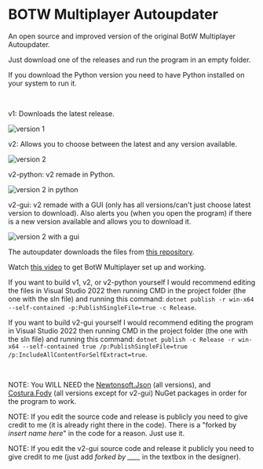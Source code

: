 # BOTW Multiplayer Autoupdater

An open source and improved version of the original BotW Multiplayer Autoupdater.

Just download one of the releases and run the program in an empty folder.

If you download the Python version you need to have Python installed on your system to run it.

&nbsp;

v1: Downloads the latest release.

![version 1](https://gitea.30-seven.cc/Wesley/BotW.Multiplayer.Autoupdater/raw/branch/main/images/v1.png)

v2: Allows you to choose between the latest and any version available.

![version 2](https://gitea.30-seven.cc/Wesley/BotW.Multiplayer.Autoupdater/raw/branch/main/images/v2.png)

v2-python: v2 remade in Python.

![version 2 in python](https://gitea.30-seven.cc/Wesley/BotW.Multiplayer.Autoupdater/raw/branch/main/images/Python.png)

v2-gui: v2 remade with a GUI (only has all versions/can't just choose latest version to download). Also alerts you (when you open the program) if there is a new version available and allows you to download it.

![version 2 with a gui](https://gitea.30-seven.cc/Wesley/BotW.Multiplayer.Autoupdater/raw/branch/main/images/GUI.png)

The autoupdater downloads the files from [this repository](https://gitea.30-seven.cc/Wesley/BotW.Multiplayer.Release).

Watch [this video](https://www.youtube.com/watch?v=j18yicimeiM) to get BotW Multiplayer set up and working.

If you want to build v1, v2, or v2-python yourself I would recommend editing the files in Visual Studio 2022 then running CMD in the project folder (the one with the sln file) and running this command: `dotnet publish -r win-x64 --self-contained -p:PublishSingleFile=true -c Release`.

If you want to build v2-gui yourself I would recommend editing the program in Visual Studio 2022 then running CMD in the project folder (the one with the sln file) and running this command: `dotnet publish -c Release -r win-x64 --self-contained true /p:PublishSingleFile=true /p:IncludeAllContentForSelfExtract=true`.

&nbsp;

NOTE: You WILL NEED the [Newtonsoft.Json](https://www.nuget.org/packages/newtonsoft.json) (all versions), and [Costura.Fody](https://www.nuget.org/packages/Costura.Fody) (all versions except for v2-gui) NuGet packages in order for the program to work.

NOTE: If you edit the source code and release is publicly you need to give credit to me (it is already right there in the code).
There is a "forked by *insert name here*" in the code for a reason. Just use it.

NOTE: If you edit the v2-gui source code and release it publicly you need to give credit to me (just add *forked by ____* in the textbox in the designer).